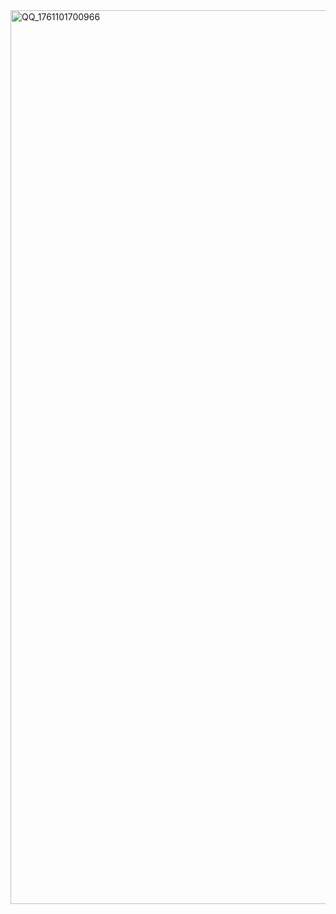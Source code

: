 <img width="2384" height="1430" alt="QQ_1761101700966" src="https://github.com/user-attachments/assets/b5af0bcc-3ba7-4f4f-9adf-0bd8bc6838bd" />
